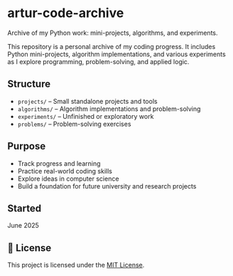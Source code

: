 # artur-code-archive
Archive of my Python work: mini-projects, algorithms, and experiments.

This repository is a personal archive of my coding progress. It includes Python mini-projects, algorithm implementations, and various experiments as I explore programming, problem-solving, and applied logic.

## Structure

- `projects/` – Small standalone projects and tools
- `algorithms/` – Algorithm implementations and problem-solving
- `experiments/` – Unfinished or exploratory work
- `problems/` – Problem-solving exercises 

## Purpose

- Track progress and learning
- Practice real-world coding skills
- Explore ideas in computer science
- Build a foundation for future university and research projects

## Started

June 2025

## 📄 License

This project is licensed under the [MIT License](./LICENSE).

